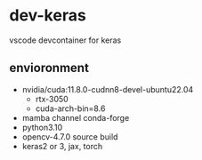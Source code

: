 # dev-keras
vscode devcontainer for keras

## envioronment
* nvidia/cuda:11.8.0-cudnn8-devel-ubuntu22.04
  * rtx-3050
  * cuda-arch-bin=8.6
* mamba channel conda-forge
* python3.10
* opencv-4.7.0 source build
* keras2 or 3, jax, torch
